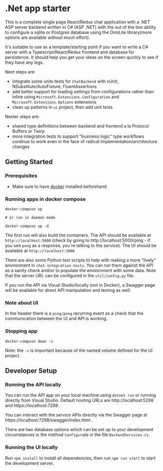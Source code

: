 # .Net app starter

This is a complete single page React/Redux chat application with a .NET ASP server backend written in C# (ASP .NET) with the out of the box ability to configure a sqlite or Postgres database using the OrmLite library(more options are available without much effort).

It's suitable to use as a template/starting point if you want to write a C# server with a Typescript/React/Redux frontend and database for persistence. It should help you get your ideas on the screen quickly to see if they have any legs.

Next steps are:
* integrate some units tests for `ChatBackend` with xUnit, NSubstitute/AutoFixture, FluentAssertions
* add better support for loading settings from configurations rather than inline using `Microsoft.Extensions.Configuration` and `Microsoft.Extensions.Options` extensions
* clean up patterns in `ui` project, then add unit tests

Nexter steps are:
* shared type definitions between backend and frontend a la Protocol Buffers or Twirp
* more integration tests to support "business logic" type workflows continue to work even in the face of radical implementation/architecture changes


## Getting Started

### Prerequisites

- Make sure to have [docker](https://docs.docker.com/get-docker/) installed beforehand


### Running apps in docker compose

```shell
docker-compose up

# or run in daemon mode

docker-compose up -d
```

The first run will also build the containers.
The API should be available at `http://localhost:5000` (check by going to http://localhost:5000/ping - if you see `pong` as a response, you're talking to the service).
The UI should be available at `http://localhost:3000`

There are also some Python test scripts to help with making a more "lively" environment in `chat-integration-tests`. You can run them against the API as a sanity check and/or to populate the environment with some data. Note that the server URL can be configured in the `util/config.py` file.

If you run the API via Visual Studio/locally (not in Docker), a Swagger page will be available for direct API manipulation and testing as well.


### Note about UI

In the header there is a `ping/pong` recurring event as a check that the communication between the UI and API is working.

### Stopping app
```shell
docker-compose down -v
```
Note: the `-v` is important because of the named volume defined for the UI project.


## Developer Setup

### Running the API locally
You can run the API app on your local machine using `dotnet run` or running directly from Visual Studio. Default hosting URLs are http://localhost:5298 and https://localhost:7298 .

You can interact with the service APIs directly via the Swagger page at https://localhost:7298/swagger/index.html .

There are two database options which can be set up to your development circumstances in the method `ConfigureDb` in the file `BackendServices.cs`.


### Running the UI locally
Run `npm install` to install all dependencies, then run `npm run start` to start the development server.

